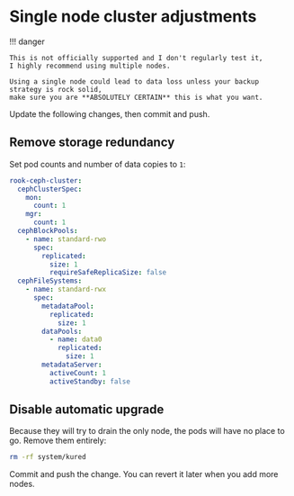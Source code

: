 # Single node cluster adjustments

!!! danger

    This is not officially supported and I don't regularly test it,
    I highly recommend using multiple nodes.

    Using a single node could lead to data loss unless your backup strategy is rock solid,
    make sure you are **ABSOLUTELY CERTAIN** this is what you want.

Update the following changes, then commit and push.

## Remove storage redundancy

Set pod counts and number of data copies to `1`:

```yaml title="system/rook-ceph/values.yaml" hl_lines="4 6 11 12 18 22 25"
rook-ceph-cluster:
  cephClusterSpec:
    mon:
      count: 1
    mgr:
      count: 1
  cephBlockPools:
    - name: standard-rwo
      spec:
        replicated:
          size: 1
          requireSafeReplicaSize: false
  cephFileSystems:
    - name: standard-rwx
      spec:
        metadataPool:
          replicated:
            size: 1
        dataPools:
          - name: data0
            replicated:
              size: 1
        metadataServer:
          activeCount: 1
          activeStandby: false
```

## Disable automatic upgrade

Because they will try to drain the only node, the pods will have no place to go.
Remove them entirely:

```sh
rm -rf system/kured
```

Commit and push the change.
You can revert it later when you add more nodes.
